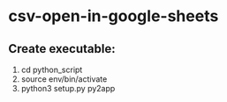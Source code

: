 # csv-open-in-google-sheets
## Create executable:
1. cd python_script
2. source env/bin/activate
3. python3 setup.py py2app
